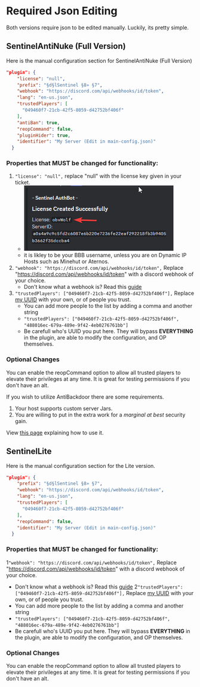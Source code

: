 # **Required Json Editing**
Both versions require json to be edited manually. Luckily, its pretty simple.
## **SentinelAntiNuke (Full Version)**
Here is the manual configuration section for SentinelAntiNuke (Full Version)
```json
"plugin": {
    "license": "null",
    "prefix": "§d§lSentinel §8» §7",
    "webhook": "https://discord.com/api/webhooks/id/token",
    "lang": "en-us.json",
    "trustedPlayers": [
      "049460f7-21cb-42f5-8059-d42752bf406f"
    ],
    "antiBan": true,
    "reopCommand": false,
    "pluginHider": true,
    "identifier": "My Server (Edit in main-config.json)"
  }
```

### **Properties that MUST be changed for functionality:**

1. `"license": "null",` replace "null" with the license key given in your ticket. 
    - ![Here](../img/license-embed.png)
    - it is likley to be your BBB username, unless you are on Dynamic IP Hosts such as Minehut or Aternos.
2. `"webhook": "https://discord.com/api/webhooks/id/token",` Replace "https://discord.com/api/webhooks/id/token" with a discord webhook of your choice.
    - Don't know what a webhook is? Read this [guide](https://support.discord.com/hc/en-us/articles/228383668-Intro-to-Webhooks)
3. `"trustedPlayers": ["049460f7-21cb-42f5-8059-d42752bf406f"],` Replace [my UUID](https://namemc.com/profile/obvWolf.1?q=049460f7-21cb-42f5-8059-d42752bf406f) with your own, or of people you trust.
    - You can add more people to the list by adding a comma and another string
    - `"trustedPlayers": ["049460f7-21cb-42f5-8059-d42752bf406f", "488016ec-679a-489e-9f42-4eb0276761bb"]`
    - Be carefull who's UUID you put here. They will bypass **EVERYTHING** in the plugin, are able to modify the configuration, and OP themselves.

### **Optional Changes**
You can enable the reopCommand option to allow all trusted players to elevate their privileges at any time.
It is great for testing permissions if you don't have an alt.

If you wish to utilize AntiBackdoor there are some requirements.

1. Your host supports custom server Jars.
2. You are willing to put in the extra work for a *marginal at best* security gain.

View [this page](backdoordetection) explaining how to use it.

## **SentinelLite**
Here is the manual configuration section for the Lite version.
```json
"plugin": {
    "prefix": "§d§lSentinel §8» §7",
    "webhook": "https://discord.com/api/webhooks/id/token",
    "lang": "en-us.json",
    "trustedPlayers": [
      "049460f7-21cb-42f5-8059-d42752bf406f"
    ],
    "reopCommand": false,
    "identifier": "My Server (Edit in main-config.json)"
  }
```
### **Properties that MUST be changed for functionality:**

1`"webhook": "https://discord.com/api/webhooks/id/token",` Replace "https://discord.com/api/webhooks/id/token" with a discord webhook of your choice.
   - Don't know what a webhook is? Read this [guide](https://support.discord.com/hc/en-us/articles/228383668-Intro-to-Webhooks)
2`"trustedPlayers": ["049460f7-21cb-42f5-8059-d42752bf406f"],` Replace [my UUID](https://namemc.com/profile/obvWolf.1?q=049460f7-21cb-42f5-8059-d42752bf406f) with your own, or of people you trust.
   - You can add more people to the list by adding a comma and another string
   - `"trustedPlayers": ["049460f7-21cb-42f5-8059-d42752bf406f", "488016ec-679a-489e-9f42-4eb0276761bb"]`
   - Be carefull who's UUID you put here. They will bypass **EVERYTHING** in the plugin, are able to modify the configuration, and OP themselves.

### **Optional Changes**
You can enable the reopCommand option to allow all trusted players to elevate their privileges at any time.
It is great for testing permissions if you don't have an alt.